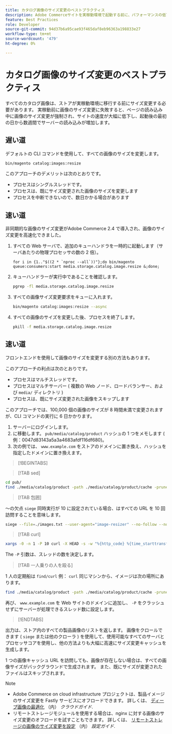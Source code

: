 ```yaml
---
title: カタログ画像のサイズ変更のベストプラクティス
description: Adobe Commerceサイトを実稼動環境で起動する前に、パフォーマンスの低下を防ぐ方法を説明します。
feature: Best Practices
role: Developer
source-git-commit: 94d37b6a95cae93f465daf8eb96363a198833e27
workflow-type: tm+mt
source-wordcount: '479'
ht-degree: 0%

---
```



# カタログ画像のサイズ変更のベストプラクティス

すべてのカタログ画像は、ストアが実稼動環境に移行する前にサイズ変更する必要があります。 実稼動前に画像のサイズ変更に失敗すると、ページの読み込み中に画像のサイズ変更が強制され、サイトの速度が大幅に低下し、起動後の最初の日から数週間でサーバーの読み込みが増加します。

## 遅い道

デフォルトの CLI コマンドを使用して、すべての画像のサイズを変更します。

```bash
bin/magento catalog:images:resize
```

このアプローチのデメリットは次のとおりです。

- プロセスはシングルスレッドです。
- プロセスは、既にサイズ変更された画像のサイズを変更します
- プロセスを中断できないので、数日かかる場合があります

## 速い道

非同期的な画像のサイズ変更がAdobe Commerce 2.4 で導入され、画像のサイズ変更を高速化できました。

1. すべての Web サーバで、追加のキューハンドラを一時的に起動します（サーバあたりの物理プロセッサの数の 2 倍）。

   ```bsh
   for i in {1.."$((2 * `nproc --all`))"};do bin/magento queue:consumers:start media.storage.catalog.image.resize &;done;
   ```

1. キューハンドラーが実行中であることを確認します。

   ```bash
   pgrep -fl media.storage.catalog.image.resize
   ```

1. すべての画像サイズ変更要求をキューに入れます。

   ```bash
   bin/magento catalog:images:resize --async
   ```

1. すべての画像のサイズを変更した後、プロセスを終了します。

   ```bash
   pkill -f media.storage.catalog.image.resize
   ```

## 速い道

フロントエンドを使用して画像のサイズを変更する別の方法もあります。

このアプローチの利点は次のとおりです。

- プロセスはマルチスレッドです。
- プロセスはマルチサーバー ( 複数の Web ノード、ロードバランサー、および `media/` ディレクトリ )
- プロセスは、既にサイズ変更された画像をスキップします

このアプローチでは、100,000 個の画像のサイズが 8 時間未満で変更されますが、CLI コマンドの実行に 6 日かかります。

1. サーバーにログインします。
1. に移動します。 `pub/media/catalog/product` ハッシュの 1 つをメモします ( 例：0047d83143a5a3a4683afdf116df680)。
1. 次の例では、 `www.example.com` をストアのドメインに置き換え、ハッシュを指定したドメインに置き換えます。

>[!BEGINTABS]

>[!TAB sed]

```bash
cd pub/
find ./media/catalog/product -path ./media/catalog/product/cache -prune -o -type f -print | sed 's~./media/catalog/product/~https://www.example.com/media/catalog/product/cache/0047d83143a5a3a4683afdf1116df680/~g' > images.txt
```

>[!TAB 包囲]

～の欠点 `siege` 同時実行が 10 に設定されている場合、はすべての URL を 10 回訪問することを意味します。

```bash
siege --file=./images.txt --user-agent="image-resizer" --no-follow --no-parser --concurrent=10 --reps=once
```

>[!TAB curl]

```bash
xargs -0 -n 1 -P 10 curl -X HEAD -s -w "%{http_code} %{time_starttransfer} %{url_effective}\n" < <(tr \\n \\0 <images.txt)
```

The `-P` 引数は、スレッドの数を決定します。

>[!TAB 一人乗りの人を殴る]

1 人の定期船は `find/curl` 例： `curl` 同じマシンから、イメージは次の場所にあります。

```bash
find ./media/catalog/product -path ./media/catalog/product/cache -prune -o -type f -print | sed 's~./media/catalog/product/~https://www.example.com/media/catalog/product/cache/0047d83143a5a3a4683afdf1116df680/~g' | xargs -n 1 -P 10 curl -X HEAD -s -w "%{http_code} %{time_starttransfer} %{url_effective}\n"
```

再び、 `www.example.com` を Web サイトのドメインに追加し、 `-P` をクラッシュせずにサーバーが処理できるスレッド数に設定します。

>[!ENDTABS]

出力は、ストア内のすべての製品画像のリストを返します。 画像をクロールできます ( `siege` または他のクローラ ) を使用して、使用可能なすべてのサーバとプロセッサコアを使用し、他の方法よりも大幅に高速にサイズ変更キャッシュを生成します。

1 つの画像キャッシュ URL を訪問しても、画像が存在しない場合は、すべての画像サイズがバックグラウンドで生成されます。 また、既にサイズが変更されたファイルはスキップされます。

>[!NOTE]
>
>- Adobe Commerce on cloud infrastructure プロジェクトは、製品イメージのサイズ変更を Fastly サービスにオフロードできます。 詳しくは、 [ディープ画像の最適化](https://experienceleague.adobe.com/docs/commerce-cloud-service/user-guide/cdn/fastly-image-optimization.html?lang=en#deep-image-optimization) （内） _クラウドガイド_.
>- リモートストレージモジュールを使用する場合は、nginx に対する画像のサイズ変更のオフロードを試すこともできます。 詳しくは、 [リモートストレージの画像のサイズ変更を設定](https://experienceleague.adobe.com/docs/commerce-operations/configuration-guide/storage/remote-storage/remote-storage-image-resize.html) （内） _設定ガイド_.
